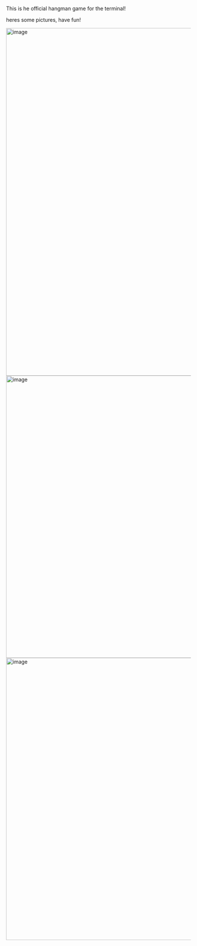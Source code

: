 This is he official hangman game for the terminal!

heres some pictures, have fun!

<img width="947" alt="image" src="https://user-images.githubusercontent.com/91278747/208214483-a65988d8-e101-4624-ba65-26667787bf35.png">


<img width="769" alt="image" src="https://user-images.githubusercontent.com/91278747/208214515-38358c50-ddac-4480-ab38-043c59e55b79.png">


<img width="769" alt="image" src="https://user-images.githubusercontent.com/91278747/208214526-2534f88e-7a7d-4fc4-a2b9-a590dc90610d.png">


